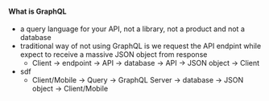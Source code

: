 #### What is GraphQL
- a query language for your API, not a library, not a product and not a database
- traditional way of not using GraphQL is we request the API endpint while expect to receive a massive JSON object from response
	- Client -> endpoint  -> API -> database -> API -> JSON object -> Client
- sdf
	- Client/Mobile -> Query -> GraphQL Server -> database -> JSON object -> Client/Mobile


<!--stackedit_data:
eyJoaXN0b3J5IjpbLTEwNTkyNTQzNzIsLTU5ODg3NTAzMiw3Mz
A5OTgxMTZdfQ==
-->